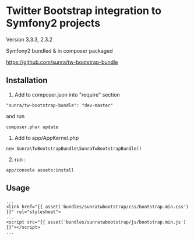 Twitter Bootstrap integration to Symfony2 projects
==================================
Version 3.3.3, 2.3.2


Symfony2 bundled & in composer packaged

https://github.com/sunra/tw-bootstrap-bundle



Installation
------------

1. Add to composer.json into "require" section
```
"sunra/tw-bootstrap-bundle": "dev-master"
```
and run 
```
composer.phar update
```

1. Add to app/AppKernel.php
```
new Sunra\TwBootstrapBundle\SunraTwBootstrapBundle()
```

2. run :
```
app/console assets:install
```


Usage
-----
```
...
<link href="{{ asset('bundles/sunratwbootstrap/css/bootstrap.min.css') }}" rel="stylesheet">
...
<script src="{{ asset('bundles/sunratwbootstrap/js/bootstrap.min.js') }}"></script>
...

```